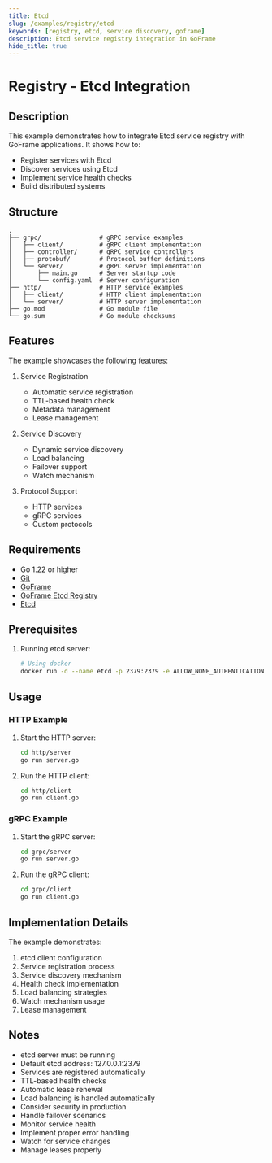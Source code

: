 ```yaml
---
title: Etcd
slug: /examples/registry/etcd
keywords: [registry, etcd, service discovery, goframe]
description: Etcd service registry integration in GoFrame
hide_title: true
---
```


# Registry - Etcd Integration

## Description

This example demonstrates how to integrate Etcd service registry with GoFrame applications. It shows how to:
- Register services with Etcd
- Discover services using Etcd
- Implement service health checks
- Build distributed systems

## Structure

```
.
├── grpc/                # gRPC service examples
│   ├── client/          # gRPC client implementation
│   ├── controller/      # gRPC service controllers
│   ├── protobuf/        # Protocol buffer definitions
│   └── server/          # gRPC server implementation
│       ├── main.go      # Server startup code
│       └── config.yaml  # Server configuration
├── http/                # HTTP service examples
│   ├── client/          # HTTP client implementation
│   └── server/          # HTTP server implementation
├── go.mod               # Go module file
└── go.sum               # Go module checksums
```

## Features

The example showcases the following features:
1. Service Registration
   - Automatic service registration
   - TTL-based health check
   - Metadata management
   - Lease management

2. Service Discovery
   - Dynamic service discovery
   - Load balancing
   - Failover support
   - Watch mechanism

3. Protocol Support
   - HTTP services
   - gRPC services
   - Custom protocols

## Requirements

- [Go](https://golang.org/dl/) 1.22 or higher
- [Git](https://git-scm.com/downloads)
- [GoFrame](https://goframe.org)
- [GoFrame Etcd Registry](https://github.com/gogf/gf/tree/master/contrib/registry/etcd)
- [Etcd](https://etcd.io/docs/v3.5/install/)

## Prerequisites

1. Running etcd server:
   ```bash
   # Using docker
   docker run -d --name etcd -p 2379:2379 -e ALLOW_NONE_AUTHENTICATION=yes bitnami/etcd:3.4.24
   ```

## Usage

### HTTP Example

1. Start the HTTP server:
   ```bash
   cd http/server
   go run server.go
   ```

2. Run the HTTP client:
   ```bash
   cd http/client
   go run client.go
   ```

### gRPC Example

1. Start the gRPC server:
   ```bash
   cd grpc/server
   go run server.go
   ```

2. Run the gRPC client:
   ```bash
   cd grpc/client
   go run client.go
   ```

## Implementation Details

The example demonstrates:
1. etcd client configuration
2. Service registration process
3. Service discovery mechanism
4. Health check implementation
5. Load balancing strategies
6. Watch mechanism usage
7. Lease management

## Notes

- etcd server must be running
- Default etcd address: 127.0.0.1:2379
- Services are registered automatically
- TTL-based health checks
- Automatic lease renewal
- Load balancing is handled automatically
- Consider security in production
- Handle failover scenarios
- Monitor service health
- Implement proper error handling
- Watch for service changes
- Manage leases properly
